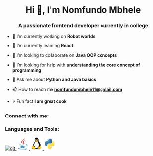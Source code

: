 <h1 align="center">Hi 👋, I'm Nomfundo Mbhele</h1>
<h3 align="center">A passionate frontend developer currently in college</h3>

- 🔭 I’m currently working on **Robot worlds**

- 🌱 I’m currently learning **React**

- 👯 I’m looking to collaborate on **Java OOP concepts**

- 🤝 I’m looking for help with **understanding the core concept of programming**

- 💬 Ask me about **Python and Java basics**

- 📫 How to reach me **nomfundombhele11@gmail.com**

- ⚡ Fun fact **I am great cook**

<h3 align="left">Connect with me:</h3>
<p align="left">
</p>

<h3 align="left">Languages and Tools:</h3>
<p align="left"> <a href="https://git-scm.com/" target="_blank" rel="noreferrer"> <img src="https://www.vectorlogo.zone/logos/git-scm/git-scm-icon.svg" alt="git" width="40" height="40"/> </a> <a href="https://www.java.com" target="_blank" rel="noreferrer"> <img src="https://raw.githubusercontent.com/devicons/devicon/master/icons/java/java-original.svg" alt="java" width="40" height="40"/> </a> <a href="https://www.linux.org/" target="_blank" rel="noreferrer"> <img src="https://raw.githubusercontent.com/devicons/devicon/master/icons/linux/linux-original.svg" alt="linux" width="40" height="40"/> </a> <a href="https://www.python.org" target="_blank" rel="noreferrer"> <img src="https://raw.githubusercontent.com/devicons/devicon/master/icons/python/python-original.svg" alt="python" width="40" height="40"/> </a> </p>
